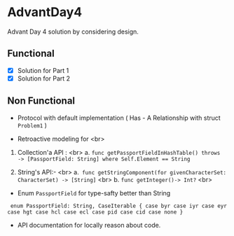 # AdvantDay4
Advant Day 4 solution by considering design.

## Functional
- [x]  Solution for Part 1
- [x]  Solution for Part 2

## Non Functional
-  Protocol with default implementation ( Has - A Relationship with struct `Problem1` )

-  Retroactive modeling for  <br\>
1. Collection'a API : <br\>
  a. `func getPassportFieldInHashTable() throws  -> [PassportField: String] where Self.Element == String`
  
2. String's API:- <br\>
  a.` func getStringComponent(for givenCharacterSet: CharacterSet) -> [String]` <br\>
  b. `func getInteger()-> Int?` <br\>
  
-  Enum `PassportField` for type-safty better than String 

` enum PassportField: String, CaseIterable {
     case byr
     case iyr
     case eyr
     case hgt
     case hcl
     case ecl
     case pid
     case cid
     case none
 }`
 
-  API documentation for locally reason about code. 

